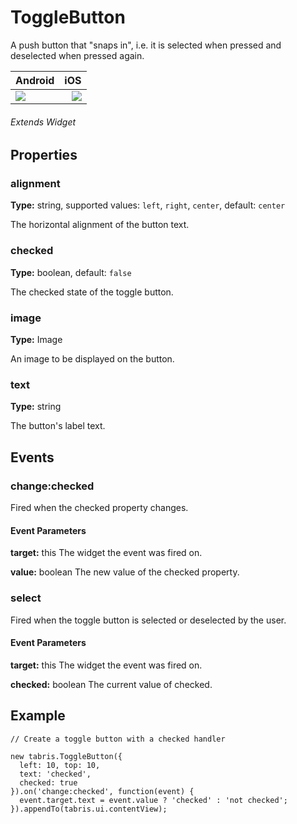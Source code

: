 # ToggleButton
A push button that "snaps in", i.e. it is selected when pressed and deselected when pressed again.

Android |   iOS
:---------  | ---------:
![](file:///android_asset/www/src/images/android/togglebutton.png)  | ![](file:///android_asset/www/src/images/ios/togglebutton.png)

###### Extends Widget

## Properties

### alignment

**Type:** string, supported values: `left`, `right`, `center`, default: `center`

The horizontal alignment of the button text.

### checked

**Type:** boolean, default: `false`

The checked state of the toggle button.

### image

**Type:** Image

An image to be displayed on the button.

### text

**Type:** string

The button's label text.

## Events

### change:checked

Fired when the checked property changes.

#### Event Parameters

**target:** this
The widget the event was fired on.

**value:** boolean
The new value of the checked property.

### select

Fired when the toggle button is selected or deselected by the user.

#### Event Parameters

**target:** this
The widget the event was fired on.

**checked:** boolean
The current value of checked.

## Example
```
// Create a toggle button with a checked handler

new tabris.ToggleButton({
  left: 10, top: 10,
  text: 'checked',
  checked: true
}).on('change:checked', function(event) {
  event.target.text = event.value ? 'checked' : 'not checked';
}).appendTo(tabris.ui.contentView);
```